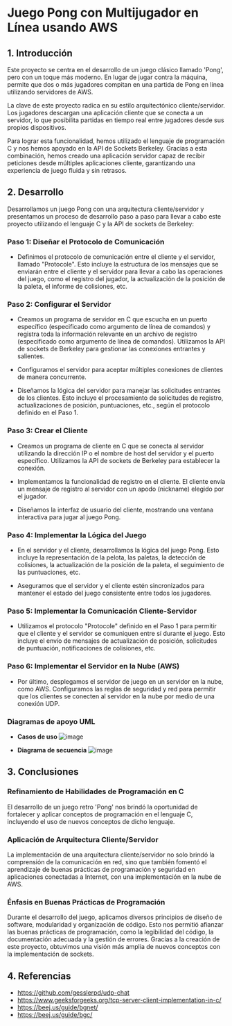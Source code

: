 # Juego Pong con Multijugador en Línea usando AWS

## 1. Introducción

Este proyecto se centra en el desarrollo de un juego clásico llamado 'Pong', pero con un toque más moderno. En lugar de jugar contra la máquina, permite que dos o más jugadores compitan en una partida de Pong en línea utilizando servidores de AWS.

La clave de este proyecto radica en su estilo arquitectónico cliente/servidor. Los jugadores descargan una aplicación cliente que se conecta a un servidor, lo que posibilita partidas en tiempo real entre jugadores desde sus propios dispositivos.

Para lograr esta funcionalidad, hemos utilizado el lenguaje de programación C y nos hemos apoyado en la API de Sockets Berkeley. Gracias a esta combinación, hemos creado una aplicación servidor capaz de recibir peticiones desde múltiples aplicaciones cliente, garantizando una experiencia de juego fluida y sin retrasos.

## 2. Desarrollo

Desarrollamos un juego Pong con una arquitectura cliente/servidor y presentamos un proceso de desarrollo paso a paso para llevar a cabo este proyecto utilizando el lenguaje C y la API de sockets de Berkeley:

### **Paso 1: Diseñar el Protocolo de Comunicación**

- Definimos el protocolo de comunicación entre el cliente y el servidor, llamado "Protocole". Esto incluye la estructura de los mensajes que se enviarán entre el cliente y el servidor para llevar a cabo las operaciones del juego, como el registro del jugador, la actualización de la posición de la paleta, el informe de colisiones, etc.

### **Paso 2: Configurar el Servidor**

- Creamos un programa de servidor en C que escucha en un puerto específico (especificado como argumento de línea de comandos) y registra toda la información relevante en un archivo de registro (especificado como argumento de línea de comandos). Utilizamos la API de sockets de Berkeley para gestionar las conexiones entrantes y salientes.

- Configuramos el servidor para aceptar múltiples conexiones de clientes de manera concurrente.

- Diseñamos la lógica del servidor para manejar las solicitudes entrantes de los clientes. Esto incluye el procesamiento de solicitudes de registro, actualizaciones de posición, puntuaciones, etc., según el protocolo definido en el Paso 1.

### **Paso 3: Crear el Cliente**

- Creamos un programa de cliente en C que se conecta al servidor utilizando la dirección IP o el nombre de host del servidor y el puerto específico. Utilizamos la API de sockets de Berkeley para establecer la conexión.

- Implementamos la funcionalidad de registro en el cliente. El cliente envía un mensaje de registro al servidor con un apodo (nickname) elegido por el jugador.

- Diseñamos la interfaz de usuario del cliente, mostrando una ventana interactiva para jugar al juego Pong.

### **Paso 4: Implementar la Lógica del Juego**

- En el servidor y el cliente, desarrollamos la lógica del juego Pong. Esto incluye la representación de la pelota, las paletas, la detección de colisiones, la actualización de la posición de la paleta, el seguimiento de las puntuaciones, etc.

- Aseguramos que el servidor y el cliente estén sincronizados para mantener el estado del juego consistente entre todos los jugadores.

### **Paso 5: Implementar la Comunicación Cliente-Servidor**

- Utilizamos el protocolo "Protocole" definido en el Paso 1 para permitir que el cliente y el servidor se comuniquen entre sí durante el juego. Esto incluye el envío de mensajes de actualización de posición, solicitudes de puntuación, notificaciones de colisiones, etc.

### **Paso 6: Implementar el Servidor en la Nube (AWS)**

- Por último, desplegamos el servidor de juego en un servidor en la nube, como AWS. Configuramos las reglas de seguridad y red para permitir que los clientes se conecten al servidor en la nube por medio de una conexión UDP.

### **Diagramas de apoyo UML**

- **Casos de uso**
  ![image](https://github.com/huparelaa/pong-client/assets/81880494/d542dede-4686-4058-99a6-96c08ba0af55)

- **Diagrama de secuencia**
  ![image](https://github.com/huparelaa/pong-client/assets/81880494/6ad31f59-1744-4b5b-b2c6-04daa06dc896)


## 3. Conclusiones

### Refinamiento de Habilidades de Programación en C

El desarrollo de un juego retro 'Pong' nos brindó la oportunidad de fortalecer y aplicar conceptos de programación en el lenguaje C, incluyendo el uso de nuevos conceptos de dicho lenguaje.

### Aplicación de Arquitectura Cliente/Servidor

La implementación de una arquitectura cliente/servidor no solo brindó la comprensión de la comunicación en red, sino que también fomentó el aprendizaje de buenas prácticas de programación y seguridad en aplicaciones conectadas a Internet, con una implementación en la nube de AWS.

### Énfasis en Buenas Prácticas de Programación

Durante el desarrollo del juego, aplicamos diversos principios de diseño de software, modularidad y organización de código. Esto nos permitió afianzar las buenas prácticas de programación, como la legibilidad del código, la documentación adecuada y la gestión de errores. Gracias a la creación de este proyecto, obtuvimos una visión más amplia de nuevos conceptos con la implementación de sockets.

## 4. Referencias

* https://github.com/gesslerpd/udp-chat
* https://www.geeksforgeeks.org/tcp-server-client-implementation-in-c/
* https://beej.us/guide/bgnet/
* https://beej.us/guide/bgc/
